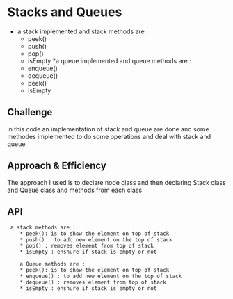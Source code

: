 # Stacks and Queues
<!-- Short summary or background information -->

* a stack implemented and stack methods are : 
  * peek()
  * push()
  * pop()
  * isEmpty
*a queue implemented and queue methods are :
  * enqueue()
  * dequeue()
  * peek()
  * isEmpty

## Challenge
<!-- Description of the challenge -->
in this code an implementation of stack and queue are done and some methodes implemented to do some operations and deal with stack and queue

## Approach & Efficiency
<!-- What approach did you take? Why? What is the Big O space/time for this approach? -->

The approach I used is to declare node class and then declaring Stack class and Queue class and methods from each class 

## API
<!-- Description of each method publicly available to your Stack and Queue-->

     a stack methods are : 
        * peek(): is to show the element on top of stack
        * push() : to add new element on the top of stack 
        * pop() : removes element from top of stack 
        * isEmpty : enshure if stack is empty or not

        a Queue methods are : 
        * peek(): is to show the element on top of stack
        * enqueue() : to add new element on the top of stack 
        * dequeue() : removes element from top of stack 
        * isEmpty : enshure if stack is empty or not